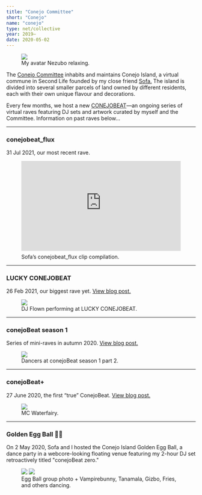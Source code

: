 ```yaml
---
title: "Conejo Committee"
short: "Conejo"
name: "conejo"
type: net/collective
year: 2019–
date: 2020-05-02
---
```

<figure class="float right">
  <img src="{{ site.baseurl }}/assets/img/nez-farm.png">
  <figcaption>
    My avatar Nezubo relaxing.
  </figcaption>
</figure>

The [Conejo Committee](http://casaconejo.neocities.org) inhabits and maintains Conejo Island, a virtual commune in Second Life founded by my close friend [Sofa.](http://yogurt200.com) The island is divided into several smaller parcels of land owned by different residents, each with their own unique flavour and decorations.

Every few months, we host a new [CONEJOBEAT](http://conejobeat.com)—an ongoing series of virtual raves featuring DJ sets and artwork curated by myself and the Committee. Information on past raves below…

<!-- ![](/assets/img/committee.png) -->

<!-- ##### … it's not that serious doe we just a bunch of kawaii animals who love to PARTY! -->

* * *

### conejobeat_flux

31 Jul 2021, our most recent rave.
<figure>
  <div style="position:relative;padding-top:56.25%;margin-bottom:7px;">
    <iframe src="https://www.youtube.com/embed/8RUM_qN37Dw" frameborder="0" allowfullscreen
      style="position:absolute;top:0;left:0;width:100%;height:100%;"></iframe>
  </div>
  <figcaption>
    Sofa’s conejobeat_flux clip compilation.
  </figcaption>
</figure>

* * *

### LUCKY CONEJOBEAT

26 Feb 2021, our biggest rave yet. [View blog post.](/2021/02/24/lucky-conejobeat.html)
<figure>
  <img src="{{ site.baseurl }}/assets/img/lcb.png">
  <figcaption>
    DJ Flown performing at LUCKY CONEJOBEAT.
  </figcaption>
</figure>

* * *

### conejoBeat season 1

Series of mini-raves in autumn 2020. [View blog post.](/2020/12/09/conejoBeat-season-1.html)

<figure>
  <img src="{{ site.baseurl }}/assets/img/cbs1-dancers.png">
  <figcaption>
    Dancers at conejoBeat season 1 part 2.
  </figcaption>
</figure>

* * *

### conejoBeat+

27 June 2020, the first “true” ConejoBeat. [View blog post.](/2020/07/04/after-conejoBeat+.html)

<figure>
  <img src="{{ site.baseurl }}/assets/img/wafamc.png">
  <figcaption>
    MC Waterfairy.
  </figcaption>
</figure>

* * *

### Golden Egg Ball 🥚🎵

On 2 May 2020, Sofa and I hosted the Conejo Island Golden Egg Ball, a dance party in a webcore-looking floating venue featuring my 2-hour DJ set retroactively titled "conejoBeat zero."

<figure>
  <div class="img2">
    <img src="{{ site.baseurl }}/assets/img/conejo2.jpg">
    <img src="{{ site.baseurl }}/assets/img/conejo1.jpg">
  </div>
  <figcaption>
    Egg Ball group photo + Vampirebunny, Tanamala, Gizbo, Fries, and others dancing.
  </figcaption>
</figure>

